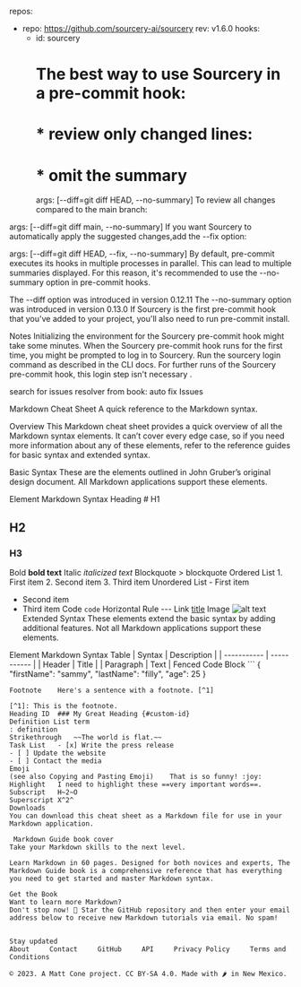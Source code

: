 repos:
  - repo: https://github.com/sourcery-ai/sourcery
    rev: v1.6.0
    hooks:
      - id: sourcery
        # The best way to use Sourcery in a pre-commit hook:
        # * review only changed lines:
        # * omit the summary
        args: [--diff=git diff HEAD, --no-summary]
To review all changes compared to the main branch:

args: [--diff=git diff main, --no-summary]
If you want Sourcery to automatically apply the suggested changes,add the --fix option:

args: [--diff=git diff HEAD, --fix, --no-summary]
By default, pre-commit executes its hooks in multiple processes in parallel. This can lead to multiple summaries displayed. For this reason, it's recommended to use the --no-summary option in pre-commit hooks.

The --diff option was introduced in version 0.12.11
The --no-summary option was introduced in version 0.13.0
If Sourcery is the first pre-commit hook that you've added to your project, you'll also need to run pre-commit install.

Notes
Initializing the environment for the Sourcery pre-commit hook might take some minutes.
When the Sourcery pre-commit hook runs for the first time, you might be prompted to log in to Sourcery. Run the sourcery login command as described in the CLI docs. For further runs of the Sourcery pre-commit hook, this login step isn't necessary .

search for issues resolver from book: auto fix Issues

Markdown Cheat Sheet
A quick reference to the Markdown syntax.

Overview
This Markdown cheat sheet provides a quick overview of all the Markdown syntax elements. It can’t cover every edge case, so if you need more information about any of these elements, refer to the reference guides for basic syntax and extended syntax.

Basic Syntax
These are the elements outlined in John Gruber’s original design document. All Markdown applications support these elements.

Element	Markdown Syntax
Heading	# H1
## H2
### H3
Bold	**bold text**
Italic	*italicized text*
Blockquote	> blockquote
Ordered List	1. First item
2. Second item
3. Third item
Unordered List	- First item
- Second item
- Third item
Code	`code`
Horizontal Rule	---
Link	[title](https://www.example.com)
Image	![alt text](image.jpg)
Extended Syntax
These elements extend the basic syntax by adding additional features. Not all Markdown applications support these elements.

Element	Markdown Syntax
Table	| Syntax | Description |
| ----------- | ----------- |
| Header | Title |
| Paragraph | Text |
Fenced Code Block	```
{
  "firstName": "sammy",
  "lastName": "filly",
  "age": 25
}
```
Footnote	Here's a sentence with a footnote. [^1]

[^1]: This is the footnote.
Heading ID	### My Great Heading {#custom-id}
Definition List	term
: definition
Strikethrough	~~The world is flat.~~
Task List	- [x] Write the press release
- [ ] Update the website
- [ ] Contact the media
Emoji
(see also Copying and Pasting Emoji)	That is so funny! :joy:
Highlight	I need to highlight these ==very important words==.
Subscript	H~2~O
Superscript	X^2^
Downloads
You can download this cheat sheet as a Markdown file for use in your Markdown application.

 Markdown Guide book cover
Take your Markdown skills to the next level.

Learn Markdown in 60 pages. Designed for both novices and experts, The Markdown Guide book is a comprehensive reference that has everything you need to get started and master Markdown syntax.

Get the Book
Want to learn more Markdown?
Don't stop now! 🚀 Star the GitHub repository and then enter your email address below to receive new Markdown tutorials via email. No spam!


Stay updated
About     Contact     GitHub     API     Privacy Policy     Terms and Conditions

© 2023. A Matt Cone project. CC BY-SA 4.0. Made with 🌶️ in New Mexico.
